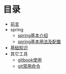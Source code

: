 # 目录

* [前言](README.md)
* spring
    * [spring基本介绍](Spring/spring基本介绍.md)
    * [spring基本用法及配置]()
* [基础知识]()
* 其它工具
    * [gitbook使用](Tools/gitbook的使用.md)
    * [git常用命令](Tools/git常用命令.md)

